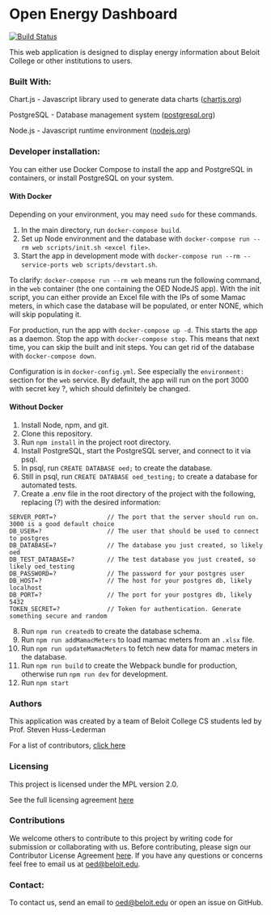 # Open Energy Dashboard #
[![Build Status](https://travis-ci.org/beloitcollegecomputerscience/OED.svg?branch=master)](https://travis-ci.org/beloitcollegecomputerscience/OED)

This web application is designed to display energy information about Beloit College or other institutions to users.

### Built With: ###
Chart.js - Javascript library used to generate data charts ([chartjs.org](http://www.chartjs.org))

PostgreSQL - Database management system ([postgresql.org](https://www.postgresql.org))

Node.js - Javascript runtime environment ([nodejs.org](https://nodejs.org/en/))

### Developer installation: ###

You can either use Docker Compose to install the app and PostgreSQL in containers, or install PostgreSQL on your system.

#### With Docker ####

Depending on your environment, you may need ```sudo``` for these commands.

1. In the main directory, run ```docker-compose build```. 
1. Set up Node environment and the database with ```docker-compose run --rm web scripts/init.sh <excel file>```. 
1. Start the app in development mode with ```docker-compose run --rm --service-ports web scripts/devstart.sh```.


To clarify: ```docker-compose run --rm web``` means run the following command, in the ```web``` container (the one containing the OED NodeJS app). 
With the init script, you can either provide an Excel file with the IPs of some Mamac meters, in which case the database will be populated, or enter NONE, which will skip populating it.

For production, run the app with ```docker-compose up -d```. This starts the app as a daemon.
Stop the app with ```docker-compose stop```. This means that next time, you can skip the built and init steps. You can get rid of the database with ```docker-compose down```.

Configuration is in ```docker-config.yml```. See especially the ```environment:``` section for the ```web``` service.
By default, the app will run on the port 3000 with secret key ?, which should definitely be changed.

#### Without Docker ####

1. Install Node, npm, and git.
1. Clone this repository.
1. Run ```npm install``` in the project root directory.
1. Install PostgreSQL, start the PostgreSQL server, and connect to it via psql.
1. In psql, run ```CREATE DATABASE oed;``` to create the database.
1. Still in psql, run ```CREATE DATABASE oed_testing;``` to create a database for automated tests.
1. Create a .env file in the root directory of the project with the following, replacing (?) with the desired information: <br>
```
SERVER_PORT=?              // The port that the server should run on. 3000 is a good default choice
DB_USER=?                  // The user that should be used to connect to postgres
DB_DATABASE=?              // The database you just created, so likely oed
DB_TEST_DATABASE=?         // The test database you just created, so likely oed_testing
DB_PASSWORD=?              // The password for your postgres user
DB_HOST=?                  // The host for your postgres db, likely localhost
DB_PORT=?                  // The port for your postgres db, likely 5432
TOKEN_SECRET=?             // Token for authentication. Generate something secure and random
```
8. Run ```npm run createdb``` to create the database schema.
1. Run `npm run addMamacMeters` to load mamac meters from an `.xlsx` file.
1. Run `npm run updateMamacMeters` to fetch new data for mamac meters in the database.
1. Run ```npm run build``` to create the Webpack bundle for production, otherwise run ```npm run dev``` for development.
1. Run ```npm start```

### Authors ###

This application was created by a team of Beloit College CS students led by Prof. Steven Huss-Lederman

For a list of contributors, [click here](https://github.com/beloitcollegecomputerscience/ED-JS/graphs/contributors)

### Licensing ###

This project is licensed under the MPL version 2.0.

See the full licensing agreement [here](https://github.com/beloitcollegecomputerscience/ED-JS/blob/master/License.txt)

### Contributions ###

We welcome others to contribute to this project by writing code for submission or collaborating with us. Before contributing, please sign our Contributor License Agreement [here](https://goo.gl/forms/nR9MtVHUOqYn8WbP2).
If you have any questions or concerns feel free to email us at oed@beloit.edu.
### Contact: ###

To contact us, send an email to oed@beloit.edu or open an issue on GitHub.

